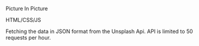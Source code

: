 Picture In Picture

HTML/CSS/JS

Fetching the data in JSON format from the Unsplash Api. API is limited to 50 requests per hour. 





